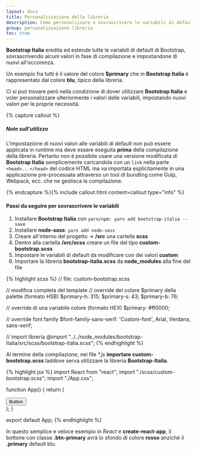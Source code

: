 ```yaml
---
layout: docs
title: Personalizzazione della libreria
description: Come personalizzare e sovrascrivere le variabili di default della libreria (es. colori, font-family, misure, ecc.)
group: personalizzazione-libreria
toc: true
---
```


**Bootstrap Italia** eredita ed estende tutte le variabili di default di Bootstrap, sovrascrivendo alcuni valori in fase di compilazione e impostandone di nuovi all'occorenza.

Un esempio fra tutti è il valore del colore **\$primary** che in **Bootstrap Italia** è rappresentato dal colore **blu**, tipico della libreria.

Ci si può trovare però nella condizione di dover utilizzare **Bootstrap Italia** e voler personalizzare ulteriormente i valori delle variabili, impostando nuovi valori per le proprie necessità.

{% capture callout %}

##### Note sull'utilizzo

L'impostazione di nuovi valori alle variabili di default non può essere applicata in runtime ma deve essere eseguita **prima** della compilazione della libreria. Pertanto non è possibile usare una versione modificata di **Bootstrap Italia** semplicemente caricandola con un `link` nella parte `<head>...</head>` del codice HTML ma va importata esplicitamente in una applicazione pre-processata attraverso un tool di bundling come Gulp, Webpack, ecc. che ne gestisca la compilazione.

{% endcapture %}{% include callout.html content=callout type="info" %}

#### Passi da seguire per sovrascrivere le variabili

1. Installare **Bootstrap Italia** con `yarn/npm: yarn add bootstrap-italia --save`
2. Installare **node-sass**: `yarn add node-sass`
3. Creare all'interno del progetto -> **/src** una cartella **scss**
4. Dentro alla cartella **/src/scss** creare un file del tipo **custom-bootstrap.scss**
5. Impostare le variabili di default da modificare con dei valori **custom**
6. Importare la libreria **bootstrap-italia.scss** da **node_modules** alla fine del file

{% highlight scss %}
// file: custom-bootstrap.scss

// modifica completa del template
// override del colore $primary della palette (formato HSB)
$primary-h: 315;
$primary-s: 43;
$primary-b: 76;

// override di una variabile colore (formato HEX)
\$primary: #ff0000;

// override font family
\$font-family-sans-serif: 'Custom-font', Arial, Verdana, sans-serif;

// import libreria
@import "../../node_modules/bootstrap-italia/src/scss/bootstrap-italia.scss";
{% endhighlight %}

Al termine della compilazione, nei file _\*.js_ **importare custom-bootstrap.scss** laddove serva utilizzare la libreria **Bootstrap-Italia**.

{% highlight jsx %}
import React from "react";
import "./scss/custom-bootstrap.scss";
import "./App.css";

function App() {
return (

<div className="App">
<button className="btn btn-primary">
Button
</button>
</div>
);
}

export default App;
{% endhighlight %}

In questo semplice e veloce esempio in _React_ e **create-react-app**, il bottone con classe **.btn-primary** avrà lo sfondo di colore **rosso** anzichè il **.primary** default blu.
